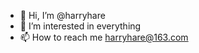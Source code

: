 - 👋 Hi, I’m @harryhare
- 👀 I’m interested in everything
- 📫 How to reach me harryhare@163.com

<!---
harryhare/harryhare is a ✨ special ✨ repository because its `README.md` (this file) appears on your GitHub profile.
You can click the Preview link to take a look at your changes.
--->
